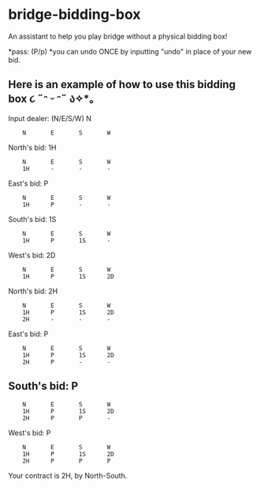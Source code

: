 # bridge-bidding-box
An assistant to help you play bridge without a physical bidding box!

*pass: (P/p)
*you can undo ONCE by inputting "undo" in place of your new bid. 
 
Here is an example of how to use this bidding box ૮ ˶ᵔ ᵕ ᵔ˶ ა✧*。
-----------------------------------------------------------------------------
Input dealer: (N/E/S/W)
N


        N       E       S       W


North's bid: 1H

        N       E       S       W
        1H      -       -       -

East's bid: P

        N       E       S       W
        1H      P       -       -

South's bid: 1S

        N       E       S       W
        1H      P       1S      -

West's bid: 2D

        N       E       S       W
        1H      P       1S      2D

North's bid: 2H

        N       E       S       W
        1H      P       1S      2D
        2H      -       -       -

East's bid: P

        N       E       S       W
        1H      P       1S      2D
        2H      P       -       -

South's bid: P
------------------------------------------------------------------------
        N       E       S       W
        1H      P       1S      2D
        2H      P       P       -

West's bid: P

        N       E       S       W
        1H      P       1S      2D
        2H      P       P       P

Your contract is 2H, by North-South.
